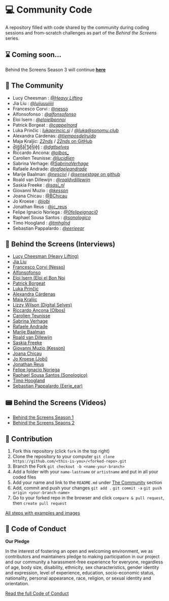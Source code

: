 # 💻 Community Code

A repository filled with code shared by the community during coding sessions and from-scratch challenges as part of the *Behind the Screens* series.

## ⌛️ Coming soon...

Behind the Screens Season 3 will continue [**here**](https://github.com/creativecodingutrecht/community-code)


## 👋 The Community

- Lucy Cheesman : [*@Heavy Lifting*](https://heavy-lifting.org/)
- Jia Liu : [*@luiiuuuiiiii*](https://twitter.com/luiiuuuiiiii)
- Francesco Corvi : [@nesso](https://www.instagram.com/nesso.xyz/)
- Alfonsofonso : [*@alfonsofonso*](https://alfonsofonso.bandcamp.com/)
- Eloi Isern : [*@eloielbonnoi*](https://twitter.com/eloielbonnoi)
- Patrick Borgeat : [*@cappelnord*](https://twitter.com/cappelnord)
- Luka Prinčic : [*lukaprincic.si*](https://lukaprincic.si) / [*@luka@sonomu.club*](https://sonomu.club/@luka)
- Alexandra Cárdenas: [*@tiemposdelruido*](https://www.instagram.com/tiemposdelruido/)
- Maja Kraljic: [*22nds*](https://www.22nds.com) / [*22nds* on GitHub](https://github.com/22nds)
- d͓̽i͓̽g͓̽i͓̽t͓̽a͓̽l͓̽ ͓̽s͓̽e͓̽l͓̽v͓̽e͓̽s͓̽ : [*@dgtlselves*](https://www.instagram.com/dgtlselves/)
- Riccardo Ancona: [*@olbos_*](https://www.instagram.com/olbos_/)
- Carolien Teunisse: [*@lucidlien*](https://www.deframe.nl/about/carolien-teunisse/)
- Sabrina Verhage: [*@SabrinaVerhage*](http://www.sabrinaverhage.com/)
- Rafaele Andrade: [*@rafaeleandrade*](https://www.rafaeleandrade.com/)
- Marije Baalman: [*@nescivi*](https://marijebaalman.eu) / [*@sensestage* on github](https://github.com/sensestage/)
- Roald van Dillewijn : [*@roaldvdillewijn*](https://www.roaldvandillewijn.nl)
- Saskia Freeke : [*@sasj_nl*](https://www.instagram.com/sasj_nl/)
- Giovanni Muzio : [*@kesson*](https://kesson.io)
- Joana Chicau : [@BChicau](https://www.joanachicau.com/)
- Jo Kroese : [*@jobi*](https://jokroese.com)
- Jonathan Reus : [@jc_reus](https://twitter.com/jc_reus)
- Felipe Ignacio Noriega : [*@0felipeignaci0*](https://twitter.com/0felipeignaci0)
- Raphael Sousa Santos : [*@sonologico*](https://sonologi.co)
- Timo Hoogland : [*@tmhglnd*](https://www.timohoogland.com)
- Sebastian Pappalardo : [*@eerieear*](https://www.instagram.com/eerieear/)

## 💬 Behind the Screens (Interviews)

- [Lucy Cheesman (Heavy Lifting)](https://medium.com/behind-the-screens-challenge/behind-the-screens-heavy-lifting-ddcbda2d374)
- [Jia Liu](https://medium.com/behind-the-screens-challenge/behind-the-screens-jia-liu-44aa001b48cf)
- [Francesco Corvi (Nesso)](https://medium.com/behind-the-screens-challenge/behind-the-screens-nesso-7b68cb70d594)
- [Alfonsofonso](https://medium.com/behind-the-screens-challenge/behind-the-screens-alfonsofonso-d972b786493)
- [Eloi Isern (Eloi el Bon Noi](https://medium.com/behind-the-screens-challenge/behind-the-screens-eloi-el-bon-noi-90a84019966)
- [Patrick Borgeat](https://medium.com/behind-the-screens-challenge/behind-the-screens-patrick-borgeat-2df8e86751e8)
- [Luka Prinčic](https://medium.com/behind-the-screens-challenge/behind-the-screens-luka-prin%C4%8Di%C4%8D-ef748e9096d4)
- [Alexandra Cárdenas](https://medium.com/behind-the-screens-challenge/behind-the-screens-alexandra-c%C3%A1rdenas-faef92150f7f)
- [Maja Kraljic](https://medium.com/behind-the-screens-challenge/behind-the-screens-maja-kralji%C4%8D-74ce12b14fbf)
- [Lizzy Wilson (Digital Selves)](https://medium.com/behind-the-screens-challenge/behind-the-screens-digital-selves-8d89460baa61)
- [Riccardo Ancona (Olbos)](https://medium.com/behind-the-screens-challenge/behind-the-screens-olbos-2d30f8eae0be)
- [Carolien Teunisse](https://medium.com/the-aesthetics-of-creative-coding/behind-the-screens-carolien-teunisse-10c079edd10a)
- [Sabrina Verhage](https://medium.com/the-aesthetics-of-creative-coding/behind-the-screens-sabrina-verhage-5548fcbb811b)
- [Rafaele Andrade](https://medium.com/the-aesthetics-of-creative-coding/behind-the-screens-rafaele-andrade-6e622467750d)
- [Marije Baalman](https://medium.com/the-aesthetics-of-creative-coding/behind-the-screens-marije-baalman-559ca3f1696b)
- [Roald van Dillewijn](https://medium.com/the-aesthetics-of-creative-coding/behind-the-screens-roald-van-dillewijn-f42de690c86)
- [Saskia Freeke](https://medium.com/the-aesthetics-of-creative-coding/behind-the-screens-sasj-cf739281cb9f)
- [Giovanni Muzio (Kesson)](https://medium.com/the-aesthetics-of-creative-coding/behind-the-screens-kesson-a7f8e0a870e4)
- [Joana Chicau](https://medium.com/the-aesthetics-of-creative-coding/behind-the-screens-joana-chicau-867d46a273d4)
- [Jo Kroese (Jobi)](https://medium.com/the-aesthetics-of-creative-coding/behind-the-screens-jobi-f899f73ee420)
- [Jonathan Reus](https://medium.com/the-aesthetics-of-creative-coding/behind-the-screens-jonathan-reus-f9126d4b5462)
- [Felipe Ignacio Noriega](https://medium.com/the-aesthetics-of-creative-coding/behind-the-screens-narcode-df6737fc6941)
- [Raphael Sousa Santos (Sonologico)](https://medium.com/the-aesthetics-of-creative-coding/behind-the-screens-sonologico-13fc200fe26e)
- [Timo Hoogland](https://medium.com/the-aesthetics-of-creative-coding/behind-the-screens-t-mo-c139e3de2a0)
- [Sebastian Pappalardo (Eerie_ear)](https://medium.com/the-aesthetics-of-creative-coding/behind-the-screens-eerieear-5582b6775f8a)

## 📟 Behind the Screens (Videos)

- [Behind the Screens Season 1](https://www.youtube.com/playlist?list=PLPkgr1U1fB_6yQ5tBff927auOUnu57Uhf)
- [Behind the Screens Seaons 2](https://www.youtube.com/playlist?list=PLPkgr1U1fB_5fofmP6osJM0nvxUvRG3_N)

## 📝 Contribution

1. Fork this repository (click `fork` in the top right)
2. Clone the repository to your computer `git clone https://github.com/<this-is-you>/<forked-repo>.git`
3. Branch the Fork `git checkout -b <name-your-branch>`
4. Add a folder with your `name-lastname` or `artistname` and put in all your coded files
5. Add your name and link to the `README.md` under [The Community](#the-community) section
6. Add, commit and push your changes `git add .` `git commit -a` `git push origin <your-branch-name>`
7. Go to your forked repo in the browser and click `compare & pull request`, then `create pull request`

[All steps with examples and images](https://github.com/firstcontributions/first-contributions/blob/master/README.md)

## 📄 Code of Conduct

**Our Pledge**

In the interest of fostering an open and welcoming environment, we as contributors and maintainers pledge to making participation in our project and our community a harassment-free experience for everyone, regardless of age, body size, disability, ethnicity, sex characteristics, gender identity and expression, level of experience, education, socio-economic status, nationality, personal appearance, race, religion, or sexual identity and orientation.

[Read the full Code of Conduct](/CODE_OF_CONDUCT.md)
